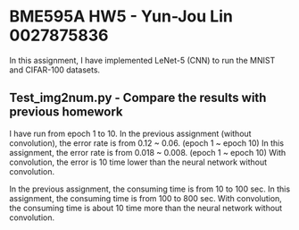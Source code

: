 # BME595A HW5 - Yun-Jou Lin 0027875836

In this assignment, I have implemented LeNet-5 (CNN) to run the MNIST and CIFAR-100 datasets. 

## Test_img2num.py - Compare the results with previous homework
I have run from epoch 1 to 10.
In the previous assignment (without convolution), the error rate is from 0.12 ~ 0.06. (epoch 1 ~ epoch 10)
In this assignment, the error rate is from 0.018 ~ 0.008. (epoch 1 ~ epoch 10)
With convolution, the error is 10 time lower than the neural network without convolution.

In the previous assignment, the consuming time is from 10 to 100 sec.
In this assignment, the consuming time is from 100 to 800 sec.
With convolution, the consuming time is about 10 time more than the neural network without convolution.

